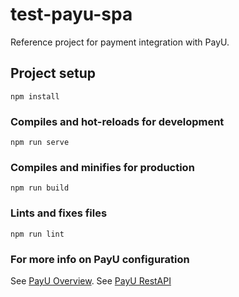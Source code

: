 # test-payu-spa
Reference project for payment integration with PayU.

## Project setup
```
npm install
```

### Compiles and hot-reloads for development
```
npm run serve
```

### Compiles and minifies for production
```
npm run build
```

### Lints and fixes files
```
npm run lint
```

### For more info on PayU configuration
See [PayU Overview](https://developers.payu.com/en/overview.html).
See [PayU RestAPI](https://developers.payu.com/en/restapi.html)